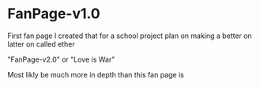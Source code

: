 # FanPage-v1.0

First fan page I created that for a school project plan on making a better on latter on called ether

"FanPage-v2.0"
or
"Love is War"

Most likly be much more in depth than this fan page is
